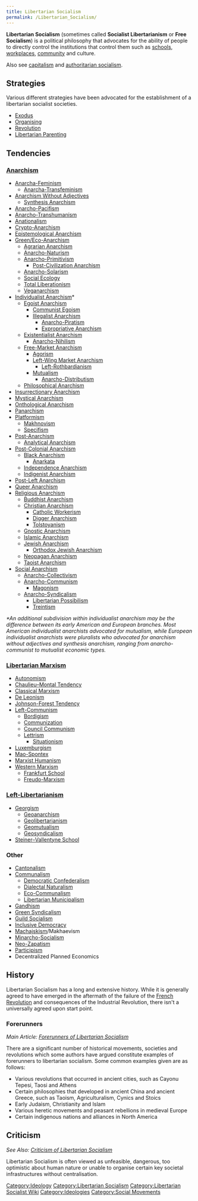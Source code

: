 ```yaml
---
title: Libertarian Socialism
permalink: /Libertarian_Socialism/
---
```


**Libertarian Socialism** (sometimes called **Socialist Libertarianism**
or **Free Socialism**) is a political philosophy that advocates for the
ability of people to directly control the institutions that control them
such as [schools](Democratic_Education.md "wikilink"),
[workplaces](Workers'_Self-Management.md "wikilink"),
[community](Democratic_Assembly.md "wikilink") and culture.

Also see [capitalism](capitalism.md "wikilink") and [authoritarian
socialism](Authoritarian_Socialism.md "wikilink").

## Strategies

Various different strategies have been advocated for the establishment
of a libertarian socialist societies.

- [Exodus](Exodus_(Strategy).md "wikilink")
- [Organising](Organising.md "wikilink")
- [Revolution](Revolution.md "wikilink")
- [Libertarian Parenting](Libertarian_Parenting.md "wikilink")

## Tendencies

### [Anarchism](Anarchism.md "wikilink")

- [Anarcha-Feminism](Anarcha-Feminism.md "wikilink")
  - [Anarcha-Transfeminism](Anarcha-Transfeminism.md "wikilink")
- [Anarchism Without
  Adjectives](Anarchism_Without_Adjectives.md "wikilink")
  - [Synthesis Anarchism](Synthesis_Anarchism.md "wikilink")
- [Anarcho-Pacifism](Anarcho-Pacifism.md "wikilink")
- [Anarcho-Transhumanism](Anarcho-Transhumanism.md "wikilink")
- [Anationalism](Anationalism.md "wikilink")
- [Crypto-Anarchism](Crypto-Anarchism.md "wikilink")
- [Epistemological Anarchism](Epistemological_Anarchism.md "wikilink")
- [Green/Eco-Anarchism](Green_Anarchism.md "wikilink")
  - [Agrarian Anarchism](Agrarian_Anarchism.md "wikilink")
  - [Anarcho-Naturism](Anarcho-Naturism.md "wikilink")
  - [Anarcho-Primitivism](Anarcho-Primitivism.md "wikilink")
    - [Post-Civilization
      Anarchism](Post-Civilization_Anarchism.md "wikilink")
  - [Anarcho-Solarism](Anarcho-Solarism.md "wikilink")
  - [Social Ecology](Social_Ecology.md "wikilink")
  - [Total Liberationism](Total_Liberationism.md "wikilink")
  - [Veganarchism](Veganarchism.md "wikilink")
- [Individualist Anarchism](Individualist_Anarchism.md "wikilink")\*
  - [Egoist Anarchism](Egoist_Anarchism.md "wikilink")
    - [Communist Egoism](Communist_Egoism.md "wikilink")
    - [Illegalist Anarchism](Illegalist_Anarchism.md "wikilink")
      - [Anarcho-Piratism](Anarcho-Piratism.md "wikilink")
      - [Expropriative Anarchism](Expropriative_Anarchism.md "wikilink")
  - [Existentialist Anarchism](Existentialist_Anarchism.md "wikilink")
    - [Anarcho-Nihilism](Anarcho-Nihilism.md "wikilink")
  - [Free-Market Anarchism](Free-Market_Anarchism.md "wikilink")
    - [Agorism](Agorism.md "wikilink")
    - [Left-Wing Market
      Anarchism](Left-Wing_Market_Anarchism.md "wikilink")
      - [Left-Rothbardianism](Left-Rothbardianism.md "wikilink")
    - [Mutualism](Mutualism.md "wikilink")
      - [Anarcho-Distributism](Anarcho-Distributism.md "wikilink")
  - [Philosophical Anarchism](Philosophical_Anarchism.md "wikilink")
- [Insurrectionary Anarchism](Insurrectionary_Anarchism.md "wikilink")
- [Mystical Anarchism](Mystical_Anarchism.md "wikilink")
- [Onthological Anarchism](Onthological_Anarchism.md "wikilink")
- [Panarchism](Panarchism.md "wikilink")
- [Platformism](Platformism.md "wikilink")
  - [Makhnovism](Makhnovism.md "wikilink")
  - [Specifism](Specifism.md "wikilink")
- [Post-Anarchism](Post-Anarchism.md "wikilink")
  - [Analytical Anarchism](Analytical_Anarchism.md "wikilink")
- [Post-Colonial Anarchism](Post-Colonial_Anarchism.md "wikilink")
  - [Black Anarchism](Black_Anarchism.md "wikilink")
    - [Anarkata](Anarkata.md "wikilink")
  - [Independence Anarchism](Independence_Anarchism.md "wikilink")
  - [Indigenist Anarchism](Indigenist_Anarchism.md "wikilink")
- [Post-Left Anarchism](Post-Left_Anarchism.md "wikilink")
- [Queer Anarchism](Queer_Anarchism.md "wikilink")
- [Religious Anarchism](Religious_Anarchism.md "wikilink")
  - [Buddhist Anarchism](Buddhist_Anarchism.md "wikilink")
  - [Christian Anarchism](Christian_Anarchism.md "wikilink")
    - [Catholic Workerism](Catholic_Workerism.md "wikilink")
    - [Digger Anarchism](Digger_Anarchism.md "wikilink")
    - [Tolstoyanism](Tolstoyanism.md "wikilink")
  - [Gnostic Anarchism](Gnostic_Anarchism.md "wikilink")
  - [Islamic Anarchism](Islamic_Anarchism.md "wikilink")
  - [Jewish Anarchism](Jewish_Anarchism.md "wikilink")
    - [Orthodox Jewish Anarchism](Orthodox_Jewish_Anarchism.md "wikilink")
  - [Neopagan Anarchism](Neopagan_Anarchism.md "wikilink")
  - [Taoist Anarchism](Taoist_Anarchism.md "wikilink")
- [Social Anarchism](Social_Anarchism.md "wikilink")
  - [Anarcho-Collectivism](Anarcho-Collectivism.md "wikilink")
  - [Anarcho-Communism](Anarcho-Communism.md "wikilink")
    - [Magonism](Magonism.md "wikilink")
  - [Anarcho-Syndicalism](Anarcho-Syndicalism.md "wikilink")
    - [Libertarian Possibilism](Libertarian_Possibilism.md "wikilink")
    - [Treintism](Treintism.md "wikilink")

*\*An additional subdivision within individualist anarchism may be the
difference between its early American and European branches. Most
American individualist anarchists advocated for mutualism, while
European individualist anarchists were pluralists who advocated for
anarchism without adjectives and synthesis anarchism, ranging from
anarcho-communist to mutualist economic types.*

### [Libertarian Marxism](Libertarian_Marxism.md "wikilink")

- [Autonomism](Autonomism.md "wikilink")
- [Chaulieu–Montal Tendency](Chaulieu–Montal_Tendency.md "wikilink")
- [Classical Marxism](Classical_Marxism.md "wikilink")
- [De Leonism](De_Leonism.md "wikilink")
- [Johnson-Forest Tendency](Johnson-Forest_Tendency.md "wikilink")
- [Left-Communism](Left-Communism.md "wikilink")
  - [Bordigism](Bordigism.md "wikilink")
  - [Communization](Communization.md "wikilink")
  - [Council Communism](Council_Communism.md "wikilink")
  - [Lettrism](Lettrism.md "wikilink")
    - [Situationism](Situationism.md "wikilink")
- [Luxemburgism](Luxemburgism.md "wikilink")
- [Mao-Spontex](Mao-Spontex.md "wikilink")
- [Marxist Humanism](Marxist_Humanism.md "wikilink")
- [Western Marxism](Western_Marxism.md "wikilink")
  - [Frankfurt School](Frankfurt_School.md "wikilink")
  - [Freudo-Marxism](Freudo-Marxism.md "wikilink")

### [Left-Libertarianism](Left-Libertarianism.md "wikilink")

- [Georgism](Georgism.md "wikilink")
  - [Geoanarchism](Geoanarchism.md "wikilink")
  - [Geolibertarianism](Geolibertarianism.md "wikilink")
  - [Geomutualism](Geomutualism.md "wikilink")
  - [Geosyndicalism](Geosyndicalism.md "wikilink")
- [Steiner–Vallentyne School](Steiner–Vallentyne_School.md "wikilink")

### Other

- [Cantonalism](Cantonalism.md "wikilink")
- [Communalism](Communalism.md "wikilink")
  - [Democratic Confederalism](Democratic_Confederalism.md "wikilink")
  - [Dialectal Naturalism](Dialectal_Naturalism.md "wikilink")
  - [Eco-Communalism](Eco-Communalism.md "wikilink")
  - [Libertarian Municipalism](Libertarian_Municipalism.md "wikilink")
- [Gandhism](Gandhism.md "wikilink")
- [Green Syndicalism](Green_Syndicalism.md "wikilink")
- [Guild Socialism](Guild_Socialism.md "wikilink")
- [Inclusive Democracy](Inclusive_Democracy.md "wikilink")
- [Machajskism](Machajskism.md "wikilink")/Makhaevism
- [Minarcho-Socialism](Minarcho-Socialism.md "wikilink")
- [Neo-Zapatism](Neo-Zapatism.md "wikilink")
- [Participism](Participism.md "wikilink")
- Decentralized Planned Economics

## History

Libertarian Socialism has a long and extensive history. While it is
generally agreed to have emerged in the aftermath of the failure of the
[French Revolution](French_Revolution.md "wikilink") and consequences of
the Industrial Revolution, there isn't a universally agreed upon start
point.

### Forerunners

*Main Article: [Forerunners of Libertarian
Socialism](Forerunners_of_Libertarian_Socialism.md "wikilink")*

There are a significant number of historical movements, societies and
revolutions which some authors have argued constitute examples of
forerunners to libertarian socialism. Some common examples given are as
follows:

- Various revolutions that occurred in ancient cities, such as Cayonu
  Tepesi, Taosi and Athens
- Certain philosophies that developed in ancient China and ancient
  Greece, such as Taoism, Agriculturalism, Cynics and Stoics
- Early Judaism, Christianity and Islam
- Various heretic movements and peasant rebellions in medieval Europe
- Certain indigenous nations and alliances in North America

## Criticism

*See Also: [Criticism of Libertarian
Socialism](Criticism_of_Libertarian_Socialism.md "wikilink")*

Libertarian Socialism is often viewed as unfeasible, dangerous, too
optimistic about human nature or unable to organise certain key societal
infrastructures without centralisation.

[Category:Ideology](Category:Ideology.md "wikilink") [Category:Libertarian
Socialism](Category:Libertarian_Socialism.md "wikilink")
[Category:Libertarian Socialist
Wiki](Category:Libertarian_Socialist_Wiki.md "wikilink")
[Category:Ideologies](Category:Ideologies.md "wikilink") [Category:Social
Movements](Category:Social_Movements.md "wikilink")